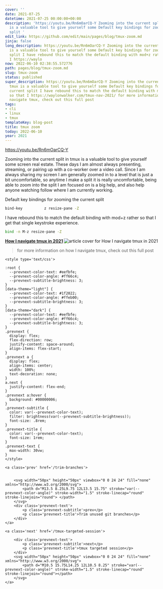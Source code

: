 ```yaml
---
cover: ''
date: 2021-07-25
datetime: 2021-07-25 00:00:00+00:00
description: 'https://youtu.be/Rn6mOarCQ-Y Zooming into the current split in tmux
  is a valuable tool to give yourself some Default key bindings for zooming the current
  split '
edit_link: https://github.com/edit/main/pages/blog/tmux-zoom.md
jinja: false
long_description: https://youtu.be/Rn6mOarCQ-Y Zooming into the current split in tmux
  is a valuable tool to give yourself some Default key bindings for zooming the current
  split I have rebound this to match the default binding with mod+z rather so that
  I https://waylo
now: 2022-06-10 02:38:55.572776
path: pages/blog/tmux-zoom.md
slug: tmux-zoom
status: published
super_description: https://youtu.be/Rn6mOarCQ-Y Zooming into the current split in
  tmux is a valuable tool to give yourself some Default key bindings for zooming the
  current split I have rebound this to match the default binding with mod+z rather
  so that I https://waylonwalker.com/tmux-nav-2021/ for more information on how I
  navigate tmux, check out this full post
tags:
- cli
- linux
- tmux
templateKey: blog-post
title: tmux zoom
today: 2022-06-10
year: 2021
---
```


https://youtu.be/Rn6mOarCQ-Y

Zooming into the current split in tmux is a valuable tool to give yourself some
screen real estate.  These days I am almost always presenting, streaming, or
pairing up with a co-worker over a video call.  Since I am always sharing my
screen I am generally zoomed in to a level that is just a bit uncomfortable, so
anytime I make a split it is really uncomfortable, being able to zoom into the
split I am focused on is a big help, and also help anyone watching follow where
I am currently working.


Default key bindings for zooming the current split

``` bash
bind-key          z resize-pane -Z
```


I have rebound this to match the default binding with mod+z rather so that I
get that single keystroke experience.

``` bash
bind -n M-z resize-pane -Z
```


  <div class="onelinelink-wrapper">
      <a class="onelinelink" href="https://waylonwalker.com/tmux-nav-2021/">
          <img style="float: right;" align='right' src="https://images.waylonwalker.com/tmux-nav-2021-og_250x140.png" alt="article cover for 
 How I navigate tmux in 2021
"/>
          <p><strong>
 How I navigate tmux in 2021
</strong></p>
      </a>
  </div>


> for more information on how I navigate tmux, check out this full post
<div class='prevnext'>

    <style type='text/css'>

    :root {
      --prevnext-color-text: #eefbfe;
      --prevnext-color-angle: #ff66c4;
      --prevnext-subtitle-brightness: 3;
    }
    [data-theme="light"] {
      --prevnext-color-text: #1f2022;
      --prevnext-color-angle: #ffeb00;
      --prevnext-subtitle-brightness: 3;
    }
    [data-theme="dark"] {
      --prevnext-color-text: #eefbfe;
      --prevnext-color-angle: #ff66c4;
      --prevnext-subtitle-brightness: 3;
    }
    .prevnext {
      display: flex;
      flex-direction: row;
      justify-content: space-around;
      align-items: flex-start;
    }
    .prevnext a {
      display: flex;
      align-items: center;
      width: 100%;
      text-decoration: none;
    }
    a.next {
      justify-content: flex-end;
    }
    .prevnext a:hover {
      background: #00000006;
    }
    .prevnext-subtitle {
      color: var(--prevnext-color-text);
      filter: brightness(var(--prevnext-subtitle-brightness));
      font-size: .8rem;
    }
    .prevnext-title {
      color: var(--prevnext-color-text);
      font-size: 1rem;
    }
    .prevnext-text {
      max-width: 30vw;
    }
    </style>
    
    <a class='prev' href='/trim-branches'>
    

        <svg width="50px" height="50px" viewbox="0 0 24 24" fill="none" xmlns="http://www.w3.org/2000/svg">
            <path d="M13.5 8.25L9.75 12L13.5 15.75" stroke="var(--prevnext-color-angle)" stroke-width="1.5" stroke-linecap="round" stroke-linejoin="round"> </path>
        </svg>
        <div class='prevnext-text'>
            <p class='prevnext-subtitle'>prev</p>
            <p class='prevnext-title'>Trim unused git branches</p>
        </div>
    </a>
    
    <a class='next' href='/tmux-targeted-session'>
    
        <div class='prevnext-text'>
            <p class='prevnext-subtitle'>next</p>
            <p class='prevnext-title'>tmux targeted session</p>
        </div>
        <svg width="50px" height="50px" viewbox="0 0 24 24" fill="none" xmlns="http://www.w3.org/2000/svg">
            <path d="M10.5 15.75L14.25 12L10.5 8.25" stroke="var(--prevnext-color-angle)" stroke-width="1.5" stroke-linecap="round" stroke-linejoin="round"></path>
        </svg>
    </a>
  </div>